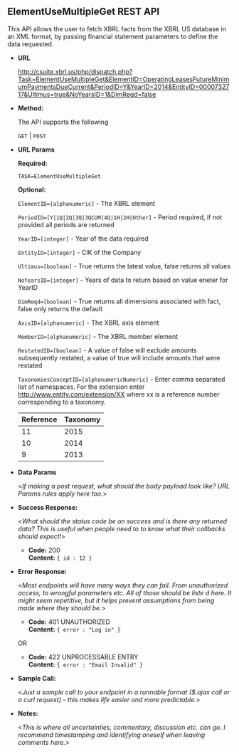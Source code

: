 
ElementUseMultipleGet REST API
----
This API allows the user to fetch XBRL facts from the XBRL US database in an XML format, by passing financial statement parameters to define the data requested.

* **URL**

  <http://csuite.xbrl.us/php/dispatch.php?Task=ElementUseMultipleGet&ElementID=OperatingLeasesFutureMinimumPaymentsDueCurrent&PeriodID=Y&YearID=2014&EntityID=0000732717&Ultimus=true&NoYearsID=1&DimReqd=false>

* **Method:**

  The API supports the following

  `GET` | `POST`

*  **URL Params**

   **Required:**

   `TASK=ElementUseMultipleGet`

   **Optional:**

   `ElementID=[alphanumeric]` - The XBRL element

   `PeriodID=[Y|1Q|2Q|3Q|3QCUM|4Q|1H|2H|Other]` - Period required, if not provided all periods are returned

   `YearID=[integer]`     - Year of the data required

   `EntityID=[integer]`   - CIK of the Company

   `Ultimus=[boolean]`    - True returns the latest value, false returns all values

   `NoYearsID=[integer]`  - Years of data to return based on value eneter for YearID

   `DimReqd=[boolean]`    - True returns all dimensions associated with fact, false only returns the default

   `AxisID=[alphanumeric]` - The XBRL axis element

   `MemberID=[alphanumeric]` - The XBRL member element

   `RestatedID=[boolean]` - A value of false will exclude amounts subsequently restated, a value of true will include amounts that were restated

   `TaxonomiesConceptID=[alphanumericNumeric]` - Enter comma separated list of namespaces. For the extension enter http://www.entity.com/extension/XX where xx is a reference number corresponding to a taxonomy.

   | Reference     | Taxonomy     |
   | :------------- | :------------- |
   | 11       | 2015      |
   | 10       | 2014      |
   | 9       | 2013      |
   



* **Data Params**

  <_If making a post request, what should the body payload look like? URL Params rules apply here too._>

* **Success Response:**

  <_What should the status code be on success and is there any returned data? This is useful when people need to to know what their callbacks should expect!_>

  * **Code:** 200 <br />
    **Content:** `{ id : 12 }`

* **Error Response:**

  <_Most endpoints will have many ways they can fail. From unauthorized access, to wrongful parameters etc. All of those should be liste d here. It might seem repetitive, but it helps prevent assumptions from being made where they should be._>

  * **Code:** 401 UNAUTHORIZED <br />
    **Content:** `{ error : "Log in" }`

  OR

  * **Code:** 422 UNPROCESSABLE ENTRY <br />
    **Content:** `{ error : "Email Invalid" }`

* **Sample Call:**

  <_Just a sample call to your endpoint in a runnable format ($.ajax call or a curl request) - this makes life easier and more predictable._>

* **Notes:**

  <_This is where all uncertainties, commentary, discussion etc. can go. I recommend timestamping and identifying oneself when leaving comments here._>
